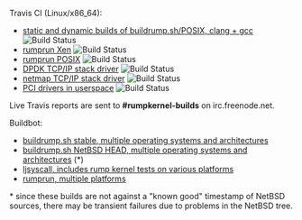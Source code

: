 Travis CI (Linux/x86_64):

* [static and dynamic builds of buildrump.sh/POSIX, clang + gcc](https://travis-ci.org/rumpkernel/buildrump.sh) ![Build Status](https://travis-ci.org/rumpkernel/buildrump.sh.png?branch=master)
* [rumprun Xen](https://travis-ci.org/rumpkernel/rumprun-xen) ![Build Status](https://travis-ci.org/rumpkernel/rumprun-xen.png?branch=master)
* [rumprun POSIX](https://travis-ci.org/rumpkernel/rumprun-posix) ![Build Status](https://travis-ci.org/rumpkernel/rumprun.png-posix?branch=master)
* [DPDK TCP/IP stack driver](https://travis-ci.org/rumpkernel/dpdk-rumptcpip) ![Build Status](https://travis-ci.org/rumpkernel/dpdk-rumptcpip.png?branch=master)
* [netmap TCP/IP stack driver](https://travis-ci.org/rumpkernel/netmap-rumptcpip) ![Build Status](https://travis-ci.org/rumpkernel/netmap-rumptcpip.png?branch=master)
* [PCI drivers in userspace](https://travis-ci.org/rumpkernel/pci-userspace) ![Build Status](https://travis-ci.org/rumpkernel/pci-userspace.png?branch=master)

Live Travis reports are sent to __#rumpkernel-builds__ on irc.freenode.net.

Buildbot:

* [buildrump.sh stable, multiple operating systems and architectures](http://build.myriabit.eu:8011/waterfall)
* [buildrump.sh NetBSD HEAD, multiple operating systems and architectures](http://build.myriabit.eu:8012/waterfall) (*)
* [ljsyscall, includes rump kernel tests on various platforms](http://build.myriabit.eu:8010/waterfall)
* [rumprun, multiple platforms](http://build.myriabit.eu:8013/waterfall)

\* since these builds are not against a "known good" timestamp of NetBSD sources, there may be transient failures due to problems in the NetBSD tree.
